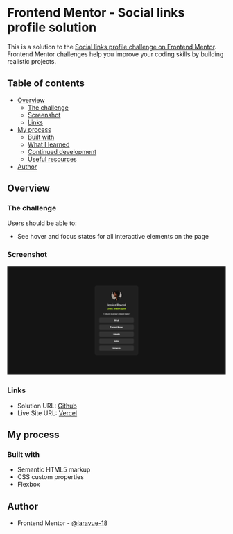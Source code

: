 # Frontend Mentor - Social links profile solution

This is a solution to the [Social links profile challenge on Frontend Mentor](https://www.frontendmentor.io/challenges/social-links-profile-UG32l9m6dQ). Frontend Mentor challenges help you improve your coding skills by building realistic projects. 

## Table of contents

- [Overview](#overview)
  - [The challenge](#the-challenge)
  - [Screenshot](#screenshot)
  - [Links](#links)
- [My process](#my-process)
  - [Built with](#built-with)
  - [What I learned](#what-i-learned)
  - [Continued development](#continued-development)
  - [Useful resources](#useful-resources)
- [Author](#author)


## Overview

### The challenge

Users should be able to:

- See hover and focus states for all interactive elements on the page

### Screenshot

![](./screenshot.png)

### Links

- Solution URL: [Github](https://github.com/laravue-18/frontend-mentor-social-links-profile.git)
- Live Site URL: [Vercel](https://frontend-mentor-social-links-profile-gamma.vercel.app/)

## My process

### Built with

- Semantic HTML5 markup
- CSS custom properties
- Flexbox


## Author

- Frontend Mentor - [@laravue-18](https://www.frontendmentor.io/profile/laravue-18)